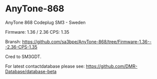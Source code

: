 # AnyTone-868
AnyTone 868 Codeplug SM3 - Sweden

Firmware: 1.36 / 2.36
CPS: 1.35

Bransh: https://github.com/sa3bpe/AnyTone-868/tree/Firmware-1.36---2.36-CPS-1.35

Cred to SM3GDT.

For latest contactdatabase please see: https://github.com/DMR-Database/database-beta
